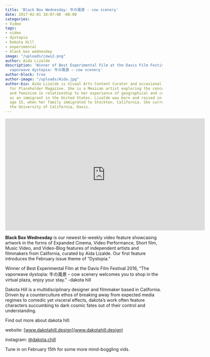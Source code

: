 ```yaml
---
title: 'Black Box Wednesday: 牛の風景 - cow scenery'
date: 2017-02-01 18:07:00 -08:00
categories:
- Video
tags:
- video
- dystopia
- Dakota Hill
- experimental
- black box wednesday
image: "/uploads/cows2.png"
author: Aida Lizalde
description: 'Winner of Best Experimental Film at the Davis Film Festival 2016, “The
  vaporwave dystopia: 牛の風景 – cow scenery'
author-block: true
author-image: "/uploads/Aida.jpg"
author-bio: Aida Lizalde is Visual Arts Content Curator and occasional contributor
  for Placeholder Magazine. She is a Mexican artist exploring the concepts of identity
  and feminism in relationship to her experience of geographical and cultural-misplacement
  as an immigrant in the United States. Lizalde was born and raised in Mexico until
  age 15, when her family immigrated to Stockton, California. She currently attends
  the University of California, Davis.
---
```


<div class="flex-video"><iframe src="https://player.vimeo.com/video/154822956" width="640" height="360" frameborder="0" webkitallowfullscreen mozallowfullscreen allowfullscreen></iframe></div>

**Black Box Wednesday** is our newest bi-weekly video feature showcasing artwork in the forms of Expanded Cinema, Video Performance, Short film, Music Video, and Video-Blog features of independent artists and filmmakers from California, curated by Aida Lizalde. Our first feature introduces the February issue theme of “Dystopia.” 

Winner of Best Experimental Film at the Davis Film Festival 2016, “The vaporwave dystopia: 牛の風景 – cow scenery welcomes you to shop in the virtual plaza, enjoy your stay.” -dakota hill

Dakota Hill is a multidisciplinary designer and filmmaker based in California. Driven by a counterculture ethos of breaking away from expected media regimes to comedic yet visceral effects, dakota’s work often feature characters succumbing to dark cosmic fates out of their control and understanding.

Find out more about dakota hill:

website: [www.dakotahill.design](www.dakotahill.design)

instagram: [@dakota.chill](https://www.instagram.com/dakota.chill/)


Tune in on February 15th for some more mind-boggling vids. 
